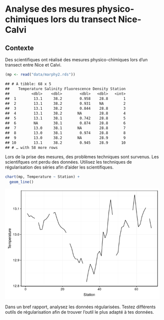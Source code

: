 Analyse des mesures physico-chimiques lors du transect Nice-Calvi
================

## Contexte

Des scientifiques ont réalisé des mesures physico-chimiques lors d’un
transect entre Nice et Calvi.

``` r
(mp <- read("data/marphy2.rds"))
```

    ## # A tibble: 68 x 5
    ##    Temperature Salinity Fluorescence Density Station
    ##          <dbl>    <dbl>        <dbl>   <dbl>   <int>
    ##  1        13.1     38.2        0.958    28.8       1
    ##  2        13.1     38.2        0.931    NA         2
    ##  3        13.1     38.2        0.844    28.8       3
    ##  4        13.1     38.2       NA        28.8       4
    ##  5        13.1     38.1        0.742    28.8       5
    ##  6        NA       38.1        0.874    28.8       6
    ##  7        13.0     38.1       NA        28.8       7
    ##  8        13.0     38.1        0.974    28.8       8
    ##  9        13.0     38.2       NA        28.9       9
    ## 10        13.1     38.2        0.945    28.9      10
    ## # … with 58 more rows

Lors de la prise des mesures, des problèmes techniques sont survenus.
Les scientifques ont perdu des données. Utilisez les techniques de
régularisation des séries afin d’aider les scientifiques.

``` r
chart(mp, Temperature ~ Station) +
  geom_line()
```

![](README_files/figure-gfm/unnamed-chunk-2-1.png)<!-- -->

Dans un bref rapport, analysez les données régularisées. Testez
différents outils de régularisation afin de trouver l’outil le plus
adapté à tes données.

